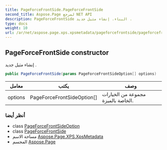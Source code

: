 ```yaml
---
title: PageForceFrontSide.PageForceFrontSide
second_title: Aspose.Page لمرجع NET API
description: PageForceFrontSide البناء. إنشاء مثيل جديد .
type: docs
weight: 10
url: /ar/net/aspose.page.xps.xpsmetadata/pageforcefrontside/pageforcefrontside/
---
```

## PageForceFrontSide constructor

إنشاء مثيل جديد .

```csharp
public PageForceFrontSide(params PageForceFrontSideOption[] options)
```

| معامل | يكتب | وصف |
| --- | --- | --- |
| options | PageForceFrontSideOption[] | مجموعة من الخيارات الخاصة بالميزة. |

### أنظر أيضا

* class [PageForceFrontSideOption](../../pageforcefrontside.pageforcefrontsideoption/)
* class [PageForceFrontSide](../)
* مساحة الاسم [Aspose.Page.XPS.XpsMetadata](../../pageforcefrontside/)
* المجسم [Aspose.Page](../../../)


